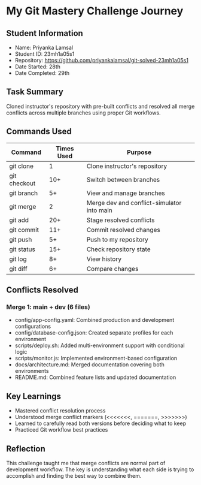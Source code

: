# My Git Mastery Challenge Journey

## Student Information
- Name: Priyanka Lamsal
- Student ID: 23mh1a05s1
- Repository: https://github.com/priyankalamsal/git-solved-23mh1a05s1
- Date Started: 28th
- Date Completed: 29th

## Task Summary
Cloned instructor's repository with pre-built conflicts and resolved all merge conflicts across multiple branches using proper Git workflows.

## Commands Used

| Command | Times Used | Purpose |
|---------|------------|----------|
| git clone | 1 | Clone instructor's repository |
| git checkout | 10+ | Switch between branches |
| git branch | 5+ | View and manage branches |
| git merge | 2 | Merge dev and conflict-simulator into main |
| git add | 20+ | Stage resolved conflicts |
| git commit | 11+ | Commit resolved changes |
| git push | 5+ | Push to my repository |
| git status | 15+ | Check repository state |
| git log | 8+ | View history |
| git diff | 6+ | Compare changes |

## Conflicts Resolved

### Merge 1: main + dev (6 files)
- config/app-config.yaml: Combined production and development configurations
- config/database-config.json: Created separate profiles for each environment  
- scripts/deploy.sh: Added multi-environment support with conditional logic
- scripts/monitor.js: Implemented environment-based configuration
- docs/architecture.md: Merged documentation covering both environments
- README.md: Combined feature lists and updated documentation

## Key Learnings
- Mastered conflict resolution process
- Understood merge conflict markers (<<<<<<<, =======, >>>>>>>)
- Learned to carefully read both versions before deciding what to keep
- Practiced Git workflow best practices

## Reflection
This challenge taught me that merge conflicts are normal part of development workflow. The key is understanding what each side is trying to accomplish and finding the best way to combine them.
